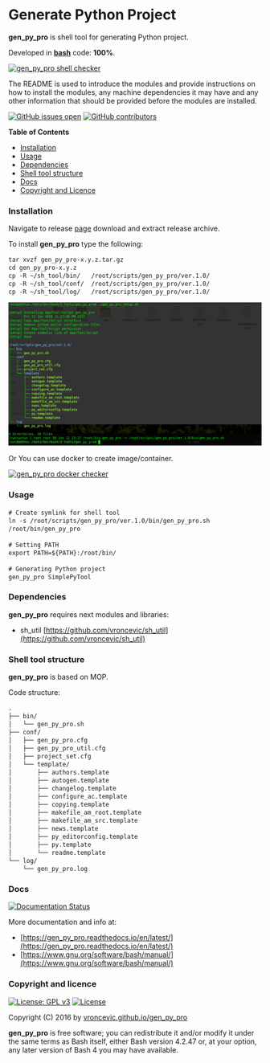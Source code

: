 # Generate Python Project

**gen_py_pro** is shell tool for generating Python project.

Developed in **[bash](https://en.wikipedia.org/wiki/Bash_(Unix_shell))** code: **100%**.

[![gen_py_pro shell checker](https://github.com/vroncevic/gen_py_pro/workflows/gen_py_pro%20shell%20checker/badge.svg)](https://github.com/vroncevic/gen_py_pro/actions?query=workflow%3A%22gen_py_pro+shell+checker%22)

The README is used to introduce the modules and provide instructions on
how to install the modules, any machine dependencies it may have and any
other information that should be provided before the modules are installed.

[![GitHub issues open](https://img.shields.io/github/issues/vroncevic/gen_py_pro.svg)](https://github.com/vroncevic/gen_py_pro/issues) [![GitHub contributors](https://img.shields.io/github/contributors/vroncevic/gen_py_pro.svg)](https://github.com/vroncevic/gen_py_pro/graphs/contributors)

<!-- START doctoc -->
**Table of Contents**

- [Installation](#installation)
- [Usage](#usage)
- [Dependencies](#dependencies)
- [Shell tool structure](#shell-tool-structure)
- [Docs](#docs)
- [Copyright and Licence](#copyright-and-licence)
<!-- END doctoc -->

### Installation

Navigate to release [page](https://github.com/vroncevic/gen_py_pro/releases) download and extract release archive.

To install **gen_py_pro** type the following:

```
tar xvzf gen_py_pro-x.y.z.tar.gz
cd gen_py_pro-x.y.z
cp -R ~/sh_tool/bin/   /root/scripts/gen_py_pro/ver.1.0/
cp -R ~/sh_tool/conf/  /root/scripts/gen_py_pro/ver.1.0/
cp -R ~/sh_tool/log/   /root/scripts/gen_py_pro/ver.1.0/
```

![alt tag](https://raw.githubusercontent.com/vroncevic/gen_py_pro/dev/docs/setup_tree.png)

Or You can use docker to create image/container.

[![gen_py_pro docker checker](https://github.com/vroncevic/gen_py_pro/workflows/gen_py_pro%20docker%20checker/badge.svg)](https://github.com/vroncevic/gen_py_pro/actions?query=workflow%3A%22gen_py_pro+docker+checker%22)

### Usage

```
# Create symlink for shell tool
ln -s /root/scripts/gen_py_pro/ver.1.0/bin/gen_py_pro.sh /root/bin/gen_py_pro

# Setting PATH
export PATH=${PATH}:/root/bin/

# Generating Python project
gen_py_pro SimplePyTool
```

### Dependencies

**gen_py_pro** requires next modules and libraries:
* sh_util [https://github.com/vroncevic/sh_util](https://github.com/vroncevic/sh_util)

### Shell tool structure

**gen_py_pro** is based on MOP.

Code structure:
```
.
├── bin/
│   └── gen_py_pro.sh
├── conf/
│   ├── gen_py_pro.cfg
│   ├── gen_py_pro_util.cfg
│   ├── project_set.cfg
│   └── template/
│       ├── authors.template
│       ├── autogen.template
│       ├── changelog.template
│       ├── configure_ac.template
│       ├── copying.template
│       ├── makefile_am_root.template
│       ├── makefile_am_src.template
│       ├── news.template
│       ├── py_editorconfig.template
│       ├── py.template
│       └── readme.template
└── log/
    └── gen_py_pro.log

```

### Docs

[![Documentation Status](https://readthedocs.org/projects/gen_py_pro/badge/?version=latest)](https://gen_py_pro.readthedocs.io/projects/gen_py_pro/en/latest/?badge=latest)

More documentation and info at:
* [https://gen_py_pro.readthedocs.io/en/latest/](https://gen_py_pro.readthedocs.io/en/latest/)
* [https://www.gnu.org/software/bash/manual/](https://www.gnu.org/software/bash/manual/)

### Copyright and licence

[![License: GPL v3](https://img.shields.io/badge/License-GPLv3-blue.svg)](https://www.gnu.org/licenses/gpl-3.0) [![License](https://img.shields.io/badge/License-Apache%202.0-blue.svg)](https://opensource.org/licenses/Apache-2.0)

Copyright (C) 2016 by [vroncevic.github.io/gen_py_pro](https://vroncevic.github.io/gen_py_pro)

**gen_py_pro** is free software; you can redistribute it and/or modify
it under the same terms as Bash itself, either Bash version 4.2.47 or,
at your option, any later version of Bash 4 you may have available.

